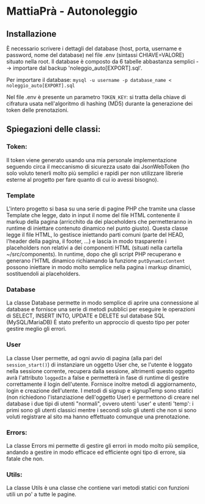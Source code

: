 # MattiaPrà - Autonoleggio

## Installazione
  È necessario scrivere i dettagli del database (host, porta, username e password, nome del database) nel file .env (sintassi CHIAVE=VALORE) situato nella root.
  Il database è composto da 6 tabelle abbastanza semplici --> importare dal backup 'noleggio_auto[EXPORT].sql'.

  Per importare il database: `mysql -u username -p database_name < noleggio_auto[EXPORT].sql`

  Nel file .env è presente un parametro `TOKEN_KEY`: si tratta della chiave di cifratura usata nell'algoritmo di hashing (MD5) durante la generazione dei token delle prenotazioni.

## Spiegazioni delle classi:  
  ### Token:
  Il token viene generato usando una mia personale implementazione seguendo circa il meccanismo di sicurezza usato dai JsonWebToken (ho solo voluto tenerli molto più semplici e rapidi per non utilizzare librerie esterne al progetto per fare quanto di cui io avessi bisogno).

  ### Template
  L'intero progetto si basa su una serie di pagine PHP che tramite una classe Template che legge, dato in input il nome del file HTML contenente il markup della pagina (arricchito da dei placeholders che permetteranno in runtime di iniettare contenuto dinamico nel punto giusto).
  Questa classe legge il file HTML, lo gestisce iniettando parti comuni (parte del HEAD, l'header della pagina, il footer, ...) e lascia in modo trasparente i placeholders non relativi a dei componenti HTML (situati nella cartella ~/src/components).
  In runtime, dopo che gli script PHP recuperano e generano l'HTML dinamico richiamando la funzione `putDynamicContent` possono iniettare in modo molto semplice nella pagina i markup dinamici, sostituendoli ai placeholders.

  ### Database
  La classe Database permette in modo semplice di aprire una connessione al database e fornisce una serie di metodi pubblici per eseguire le operazioni di SELECT, INSERT INTO, UPDATE e DELETE sul database SQL (MySQL/MariaDB)
  È stato preferito un approccio di questo tipo per poter gestire meglio gli errori.
  
  ### User
  La classe User permette, ad ogni avvio di pagina (alla pari del `session_start()`) di instanziare un oggetto User che, se l'utente è loggato nella sessione corrente, recupera dalla sessione, altrimenti questo oggetto avrà l'attributo `loggedIn` a false e permetterà in fase di runtime di gestire correttamente il login dell'utente.
  Fornisce inoltre metodi di aggiornamento, login e creazione dell'utente. I metodi di signup e signupTemp sono statici (non richiedono l'istanziazione dell'oggetto User) e permettono di creare nel database i due tipi di utenti "normali", ovvero utenti 'user' e utenti 'temp': i primi sono gli utenti classici mentre i secondi solo gli utenti che non si sono voluti registrare al sito ma hanno effettuato comunque una prenotazione.

  ### Errors:
  La classe Errors mi permette di gestire gli errori in modo molto più semplice, andando a gestire in modo efficace ed efficiente ogni tipo di errore, sia fatale che non.

  ### Utils:
  La classe Utils è una classe che contiene vari metodi statici con funzioni utili un po' a tutte le pagine.